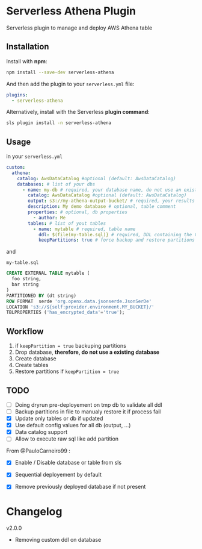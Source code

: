 Serverless Athena Plugin
============

Serverless plugin to manage and deploy AWS Athena table

## Installation

Install with **npm**:
```sh
npm install --save-dev serverless-athena
```

And then add the plugin to your `serverless.yml` file:
```yml
plugins:
  - serverless-athena
```

Alternatively, install with the Serverless **plugin command**:
```sh
sls plugin install -n serverless-athena
```

## Usage

in your `serverless.yml`
```yml
custom:
  athena:
    catalog: AwsDataCatalog #optional (default: AwsDataCatalog)
    databases: # list of your dbs
      - name: my-db # required, your database name, do not use an existing database, will be dropped in deployement process
        catalog: AwsDataCatalog #optional (default: AwsDataCatalog)
        output: s3://my-athena-output-bucket/ # required, your results bucket
        description: My demo database # optional, table comment
        properties: # optional, db properties
          - author: Me
        tables: # list of yout tables
          - name: mytable # required, table name
            ddl: $(file(my-table.sql)} # required, DDL containing the CREATE TABLE
            keepPartitions: true # force backup and restore partitions
```

and

`my-table.sql`
```sql
CREATE EXTERNAL TABLE mytable (
  foo string,
  bar string
)
PARTITIONED BY (dt string)
ROW FORMAT  serde 'org.openx.data.jsonserde.JsonSerDe'
LOCATION 's3://${self:provider.environment.MY_BUCKET}/'
TBLPROPERTIES ('has_encrypted_data'='true');

```

## Workflow

1. if `keepPartition = true` backuping partitions
2. Drop database, **therefore, do not use a existing database**
3. Create database
4. Create tables
5. Restore partitions if `keepPartition = true`


## TODO

- [ ] Doing dryrun pre-deployement on tmp db to validate all ddl
- [ ] Backup partitions in file to manualy restore it if process fail
- [x] Update only tables or db if updated
- [x] Use default config values for all db (output, ...)
- [x] Data catalog support
- [ ] Allow to execute raw sql like add partition

From @PauloCarneiro99 :
- [x] Enable / Disable database or table from sls
- [x] Sequential deployement by default
- [x] Remove previously deployed database if not present



# Changelog
v2.0.0
- Removing custom ddl on database
